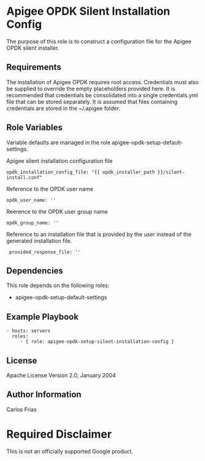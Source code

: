 Apigee OPDK Silent Installation Config
=========

The purpose of this role is to construct a configuration file for the Apigee OPDK silent installer. 

Requirements
------------

The installation of Apigee OPDK requires root access. Credentials must also be supplied to override the empty placeholders
provided here. It is recommended that credentials be consolidated into a single credentials.yml file that can be stored 
separately. It is assumed that files containing credentials are stored in the ~/.apigee folder. 

Role Variables
--------------

Variable defaults are managed in the role apigee-opdk-setup-default-settings. 

Apigee silent installation configuration file

    opdk_installation_config_file: "{{ opdk_installer_path }}/silent-install.conf"

Reference to the OPDK user name

    opdk_user_name: ''
    
Reerence to the OPDK user group name
    
    opdk_group_name: ''
    
Reference to an installation file that is provided by the user instead of the generated installation file.

     provided_response_file: ''



Dependencies
------------

This role depends on the following roles:

* apigee-opdk-setup-default-settings
 
Example Playbook
----------------

    - hosts: servers
      roles:
         - { role: apigee-opdk-setup-silent-installation-config }

License
-------

Apache License Version 2.0, January 2004

Author Information
------------------

Carlos Frias
<!-- BEGIN Google Required Disclaimer -->

# Required Disclaimer

This is not an officially supported Google product.
<!-- END Google Required Disclaimer -->
